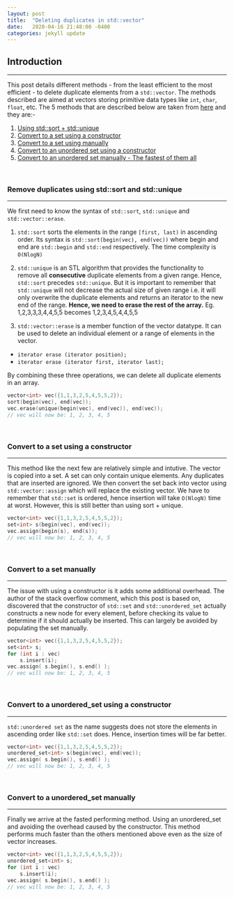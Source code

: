```yaml
---
layout: post
title:  "Deleting duplicates in std::vector"
date:   2020-04-16 21:48:00 -0400
categories: jekyll update
---
```

## Introduction
-------
This post details different methods - from the least efficient to the most efficient - to delete duplicate elements from a `std::vector`. The methods described are aimed at vectors storing primitive data types like `int`, `char`, `float`, etc. The 5 methods that are described below are taken from [here](https://stackoverflow.com/questions/1041620/whats-the-most-efficient-way-to-erase-duplicates-and-sort-a-vector) and they are:-
1. [Using std::sort + std::unique](#sort_unique)
2. [Convert to a set using a constructor](#ordered_constructor)
3. [Convert to a set using manually](#ordered_manual)
4. [Convert to an unordered set using a constructor](#unordered_constructor)
5. [Convert to an unordered set manually - The fastest of them all](#unordered_manual)

&nbsp;

### <a name="sort_unique"></a>Remove duplicates using std::sort and std::unique
-------
We first need to know the syntax of `std::sort`, `std::unique` and `std::vector::erase`.
1. `std::sort` sorts the elements in the range `[first, last)` in ascending order. Its syntax is `std::sort(begin(vec), end(vec))` where begin and end are `std::begin` and `std::end` respectively. The time complexity is `O(NlogN)`
&nbsp;

2. `std::unique` is an STL algorithm that provides the functionality to remove all **consecutive** duplicate elements from a given range. Hence, `std::sort` precedes `std::unique`. But it is important to remember that `std::unique` will not decrease the actual size of given range i.e. it will only overwrite the duplicate elements and returns an iterator to the new end of the range. **Hence, we need to erase the rest of the array.**
    Eg. 1,2,3,3,3,4,4,5,5 becomes 1,2,3,4,5,4,4,5,5
&nbsp;

3.  `std::vector::erase` is a member function of the vector datatype. It can be used to delete an individual element or a range of elements in the vector. 
+ `iterator erase (iterator position);`
+ `iterator erase (iterator first, iterator last);`

By combining these three operations, we can delete all duplicate elements in an array.

```cpp
vector<int> vec({1,1,3,2,5,4,5,5,2});
sort(begin(vec), end(vec));
vec.erase(unique(begin(vec), end(vec)), end(vec));
// vec will now be: 1, 2, 3, 4, 5
```

&nbsp;

### <a name="ordered_constructor"></a>Convert to a set using a constructor
-------
This method like the next few are relatively simple and intutive. The vector is copied into a set. A set can only contain unique elements. Any duplicates that are inserted are ignored. We then convert the set back into vector using `std::vector::assign` which will replace the existing vector. We have to remember that `std::set` is ordered, hence insertion will take `O(NlogN)` time at worst. However, this is still better than using sort + unique.

```cpp
vector<int> vec({1,1,3,2,5,4,5,5,2});
set<int> s(begin(vec), end(vec));
vec.assign(begin(s), end(s));
// vec will now be: 1, 2, 3, 4, 5
```

&nbsp;

### <a name="ordered_manual"></a>Convert to a set manually
-------
The issue with using a constructor is it adds some additional overhead. The author of the stack overflow comment, which this post is based on, discovered that the constructor of `std::set` and `std::unordered_set` actually constructs a new node for every element, before checking its value to determine if it should actually be inserted. This can largely be avoided by populating the set manually.

```cpp
vector<int> vec({1,1,3,2,5,4,5,5,2});
set<int> s;
for (int i : vec)
    s.insert(i);
vec.assign( s.begin(), s.end() );
// vec will now be: 1, 2, 3, 4, 5
```

&nbsp;

### <a name="unordered_constructor"></a>Convert to a unordered_set using a constructor
-------
`std::unordered set` as the name suggests does not store the elements in ascending order like `std::set` does. Hence, insertion times will be far better.

```cpp
vector<int> vec({1,1,3,2,5,4,5,5,2});
unordered_set<int> s(begin(vec), end(vec));
vec.assign( s.begin(), s.end() );
// vec will now be: 1, 2, 3, 4, 5
```

&nbsp;

### <a name="unordered_manual"></a>Convert to a unordered_set manually
-------
Finally we arrive at the fasted performing method. Using an unordered_set and avoiding the overhead caused by the constructor. This method performs much faster than the others mentioned above even as the size of vector increases.

```cpp
vector<int> vec({1,1,3,2,5,4,5,5,2});
unordered_set<int> s;
for (int i : vec)
    s.insert(i);
vec.assign( s.begin(), s.end() );
// vec will now be: 1, 2, 3, 4, 5
```
&nbsp;
